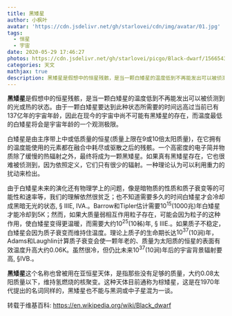 ```yaml
---
title: 黑矮星
author: 小枫叶
avatar: 'https://cdn.jsdelivr.net/gh/starlovei/cdn/img/avatar/01.jpg'
tags:
  - 恒星
  - 宇宙
date: 2020-05-29 17:46:27
photos: https://cdn.jsdelivr.net/gh/starlovei/picgo/Black-dwarf/1566543663211132.jpg
categories: 天文
mathjax: true
description: 黑矮星是假想中的恒星残骸，是当一颗白矮星的温度低到不再能发出可以被侦测到的光或热的状态。由于一颗白矮星要达到此种状态所需要的时间远高过当前已有137亿年的宇宙年龄
---
```

**黑矮星**是假想中的恒星残骸，是当一颗白矮星的温度低到不再能发出可以被侦测到的光或热的状态。由于一颗白矮星要达到此种状态所需要的时间远高过当前已有137亿年的宇宙年龄，因此在现今的宇宙中尚不可能有黑矮星的存在，而温度最低的白矮星将会是宇宙年龄的一个观测极限。

白矮星是由主序带上中或低质量的恒星(质量上限在9或10倍太阳质量)，在它拥有的温度能使用的元素都在融合中耗尽或驱散之后的残骸。一个高密度的电子简并物质除了缓慢的热辐射之外，最终将成为一颗黑矮星。如果真有黑矮星存在，它也很难被侦测到，因为依照定义，它们只有很少的辐射。一种理论认为可以利用重力的扰动来检出。

由于白矮星未来的演化还有物理学上的问题，像是暗物质的性质和质子衰变等的可能性和速率等，我们的理解依然很贫乏；也不知道需要多久的时间白矮星才会冷却成黑暗无光的状态, § IIIE, IVA.。Barrow和Tipler估计需要$10^{15}$(1000兆)年白矮星才能冷却到5K；然而，如果大质量弱相互作用粒子存在，可能会因为粒子的这种作用，使白矮星变得更温暖，而需要大约$10^{25}$(10秭)年, § IIIE.。如果质子不稳定，白矮星会因为质子衰变而维持住温度。理论上质子的生命期长达$10^{37}$(10涧)年，Adams和Laughlin计算质子衰变会使一颗年老的、质量为太阳质的恒星的表面有效温度升高大约0.06K。虽然很冷，但仍比未来$10^{37}$(10涧)年后的宇宙背景辐射要高, §IVB.。

**黑矮星**这个名称也曾被用在亚恒星天体，是指那些没有足够的质量，大约0.08太阳质量以下，维持氢燃烧的核聚变。这种天体目前通称为棕矮星，这是在1970年代提出的名词同样的，黑矮星也不能与黑洞或中子星混为一谈。

转载于维基百科: https://en.wikipedia.org/wiki/Black_dwarf